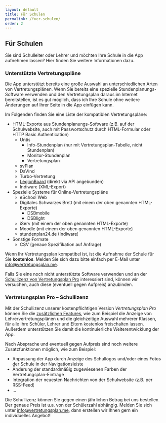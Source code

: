 ```yaml
---
layout: default
title: Für Schulen
permalink: /fuer-schulen/
order: 2
---
```


Für Schulen
-----------

Sie sind Schulleiter oder Lehrer und möchten Ihre Schule in die App aufnehmen lassen? Hier finden Sie weitere
Informationen dazu.

### Unterstützte Vertretungspläne

Die App unterstützt bereits eine große Auswahl an unterschiedlichen Arten von Vertretungsplänen. Wenn Sie bereits eine
spezielle Stundenplanungs-Software verwenden und den Vertretungsplan daraus im Internet bereitstellen, ist es gut
möglich, dass ich Ihre Schule ohne weitere Änderungen auf Ihrer Seite in die App einfügen kann.

Im Folgenden finden Sie eine Liste der kompatiblen Vertretungspläne:

  - HTML-Exporte aus Stundenplanungs-Software (z.B. auf der Schulwebsite, auch mit Passwortschutz durch HTML-Formular oder HTTP Basic Authentication)
     - Untis
        - Info-Stundenplan (nur mit Vertretungsplan-Tabelle, nicht Stundenplan)
        - Monitor-Stundenplan
        - Vertretungsplan
     - svPlan
     - DaVinci
     - Turbo-Vertretung
     - [LegionBoard](https://legionboard.github.io/) (direkt via API angebunden)
     - Indiware (XML-Export)
  - Spezielle Systeme für Online-Vertretungspläne
    - eSchool Web
    - Digitales Schwarzes Brett (mit einem der oben genannten HTML-Exporte)
        - DSBmobile
        - DSBlight
    - iServ (mit einem der oben genannten HTML-Exporte)
    - Moodle (mit einem der oben genannten HTML-Exporte)
    - stundenplan24.de (Indiware)
  - Sonstige Formate
    - CSV (genaue Spezifikation auf Anfrage)
    
Wenn Ihr Vertretungsplan kompatibel ist, ist die Aufnahme der Schule für Sie **kostenlos**. Melden Sie sich dazu bitte
einfach per E-Mail unter [info@vertretungsplan.me](mailto:info@vertretungsplan.me).

Falls Sie eine noch nicht unterstützte Software verwenden und  an der
[Schullizenz von Vertretungsplan Pro](#vertretungsplan-pro--schullizenz) interessiert sind, können wir versuchen, auch
diese (eventuell gegen Aufpreis) anzubinden.
    
### Vertretungsplan Pro – Schullizenz

Mit der Schullizenz unserer kostenpflichtigen Version *Vertretungsplan Pro* können Sie die
[zusätzlichen Features](/features), wie zum Beispiel die Anzeige von Lehrervertretungsplänen und die gleichzeitige
Auswahl mehrerer Klassen, für alle Ihre Schüler, Lehrer und Eltern kostenlos freischalten lassen. Außerdem unterstützen
Sie damit die kontinuierliche Weiterentwicklung der App. 

Nach Absprache und eventuell gegen Aufpreis sind noch weitere Zusatzfunktionen möglich, wie zum Beispiel:
 
- Anpassung der App durch Anzeige des Schullogos und/oder eines Fotos der Schule in der Navigationsleiste
- Änderung der standardmäßig zugewiesenen Farben der Vertretungsplan-Einträge
- Integration der neuesten Nachrichten von der Schulwebsite (z.B. per RSS-Feed)
- ...

Die Schullizenz können Sie gegen einen jährlichen Betrag bei uns bestellen. Der genaue Preis ist u.a. von der
Schülerzahl abhängig. Melden Sie sich unter [info@vertretungsplan.me](mailto:info@vertretungsplan.me), dann erstellen
wir Ihnen gern ein individuelles Angebot!